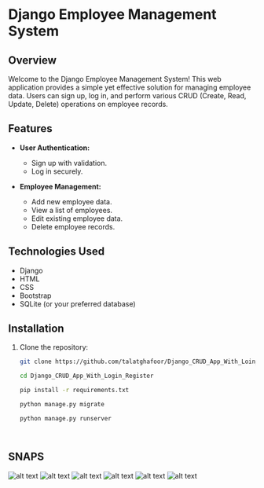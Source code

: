 # Django Employee Management System

## Overview

Welcome to the Django Employee Management System! This web application provides a simple yet effective solution for managing employee data. Users can sign up, log in, and perform various CRUD (Create, Read, Update, Delete) operations on employee records.

## Features

- **User Authentication:**
  - Sign up with validation.
  - Log in securely.

- **Employee Management:**
  - Add new employee data.
  - View a list of employees.
  - Edit existing employee data.
  - Delete employee records.

## Technologies Used

- Django
- HTML
- CSS
- Bootstrap
- SQLite (or your preferred database)

## Installation
1. Clone the repository:

   ```bash
   git clone https://github.com/talatghafoor/Django_CRUD_App_With_Loin_Register.git

   cd Django_CRUD_App_With_Login_Register

   pip install -r requirements.txt

   python manage.py migrate

   python manage.py runserver




## SNAPS

![alt text](./Snaps/without%20login.JPG)
![alt text](./Snaps/signup.JPG)
![alt text](./Snaps/login.JPG)
![alt text](./Snaps/Home%20page.JPG)
![alt text](./Snaps/Detail%20Enter.JPG)
![alt text](./Snaps/Update.JPG)


